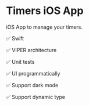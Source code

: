 # Timers iOS App

iOS App to manage your timers.

✅ Swift

✅ VIPER architecture

✅ Unit tests

✅ UI programmatically

✅ Support dark mode

✅ Support dynamic type
